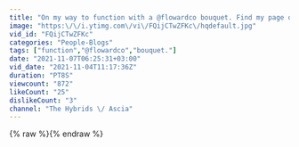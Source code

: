 ```yaml
---
title: "On my way to function with a @flowardco bouquet. Find my page on their app and use code ASCIA10 ✨"
image: "https:\/\/i.ytimg.com\/vi\/FQijCTwZFKc\/hqdefault.jpg"
vid_id: "FQijCTwZFKc"
categories: "People-Blogs"
tags: ["function","@flowardco","bouquet."]
date: "2021-11-07T06:25:31+03:00"
vid_date: "2021-11-04T11:17:36Z"
duration: "PT8S"
viewcount: "872"
likeCount: "25"
dislikeCount: "3"
channel: "The Hybrids \/ Ascia"
---
```

{% raw %}{% endraw %}
